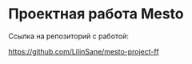 # Проектная работа Mesto

Ссылка на репозиторий с работой:

https://github.com/LilinSane/mesto-project-ff
